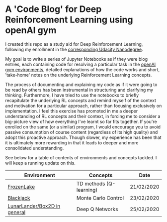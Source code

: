 # A 'Code Blog' for Deep Reinforcement Learning using openAI gym
I created this repo as a study aid for Deep Reinforcement Learning, following my enrollment in the [corresponding Udacity Nanodegree](https://www.udacity.com/course/deep-reinforcement-learning-nanodegree--nd893).  

My goal is to write a series of Jupyter Notebooks as if they were blog entries, each containing code for resolving a particular task in the [openAI gym environments](https://gym.openai.com/envs/#classic_control), detailed explanations of how the code works and short, 'take-home' notes on the underlying Reinforcement Learning concepts.  

The process of documenting and explaining my code as if it were going to be read by others has been instrumental in structuring and clarifying my thinking. Furthermore, I have tried to use the notebooks to briefly recapitulate the underlying RL concepts and remind myself of the context and motivation for a particular approach, rather than focusing exclusively on implementation. I feel this exercise has promoted in me a deeper understanding of RL concepts and their context, in forcing me to consider a big-picture view of how everything I've learnt so far fits together. If you're enrolled on the same (or a similar) program, I would encourage you to avoid passive consumption of course content (regardless of its high quality) and adopt this proactive approach. Though slower, my experience has been that it is ultimately more rewarding in that it leads to deeper and more consolidated understanding.  

See below for a table of contents of environments and concepts tackled. I will keep a running update on this.

| Environment        | Concepts                 | Date           |
| -------------      | -------------            |----            |
| [FrozenLake](https://github.com/andrefmsmith/amsRL_openAIgym/blob/master/AMS_FrozenLake.ipynb)         | TD methods (Q-learning)  |21/02/2020      |
| [Blackjack](https://github.com/andrefmsmith/amsRL_openAIgym/blob/master/AMS_Blackjack.ipynb)          | Monte Carlo Control      |23/02/2020      |
| [LunarLander/Box2D in general](https://github.com/andrefmsmith/amsRL_openAIgym/blob/master/DQN/CodeBlog_Deep%20Q%20Network%20Implementation.ipynb)  | Deep Q Networks          |25/02/2020      |
